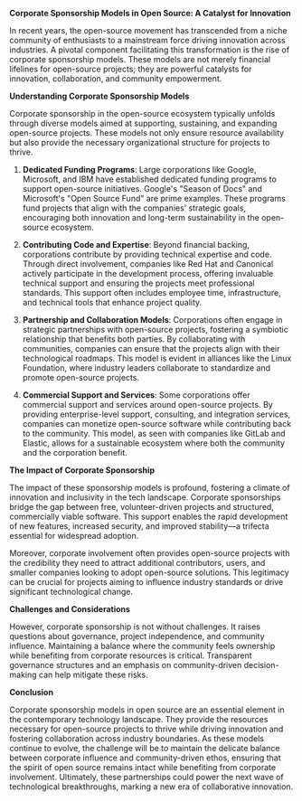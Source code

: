 **Corporate Sponsorship Models in Open Source: A Catalyst for Innovation**

In recent years, the open-source movement has transcended from a niche community of enthusiasts to a mainstream force driving innovation across industries. A pivotal component facilitating this transformation is the rise of corporate sponsorship models. These models are not merely financial lifelines for open-source projects; they are powerful catalysts for innovation, collaboration, and community empowerment.

**Understanding Corporate Sponsorship Models**

Corporate sponsorship in the open-source ecosystem typically unfolds through diverse models aimed at supporting, sustaining, and expanding open-source projects. These models not only ensure resource availability but also provide the necessary organizational structure for projects to thrive.

1. **Dedicated Funding Programs**: Large corporations like Google, Microsoft, and IBM have established dedicated funding programs to support open-source initiatives. Google's "Season of Docs" and Microsoft's "Open Source Fund" are prime examples. These programs fund projects that align with the companies’ strategic goals, encouraging both innovation and long-term sustainability in the open-source ecosystem.

2. **Contributing Code and Expertise**: Beyond financial backing, corporations contribute by providing technical expertise and code. Through direct involvement, companies like Red Hat and Canonical actively participate in the development process, offering invaluable technical support and ensuring the projects meet professional standards. This support often includes employee time, infrastructure, and technical tools that enhance project quality.

3. **Partnership and Collaboration Models**: Corporations often engage in strategic partnerships with open-source projects, fostering a symbiotic relationship that benefits both parties. By collaborating with communities, companies can ensure that the projects align with their technological roadmaps. This model is evident in alliances like the Linux Foundation, where industry leaders collaborate to standardize and promote open-source projects.

4. **Commercial Support and Services**: Some corporations offer commercial support and services around open-source projects. By providing enterprise-level support, consulting, and integration services, companies can monetize open-source software while contributing back to the community. This model, as seen with companies like GitLab and Elastic, allows for a sustainable ecosystem where both the community and the corporation benefit.

**The Impact of Corporate Sponsorship**

The impact of these sponsorship models is profound, fostering a climate of innovation and inclusivity in the tech landscape. Corporate sponsorships bridge the gap between free, volunteer-driven projects and structured, commercially viable software. This support enables the rapid development of new features, increased security, and improved stability—a trifecta essential for widespread adoption.

Moreover, corporate involvement often provides open-source projects with the credibility they need to attract additional contributors, users, and smaller companies looking to adopt open-source solutions. This legitimacy can be crucial for projects aiming to influence industry standards or drive significant technological change.

**Challenges and Considerations**

However, corporate sponsorship is not without challenges. It raises questions about governance, project independence, and community influence. Maintaining a balance where the community feels ownership while benefiting from corporate resources is critical. Transparent governance structures and an emphasis on community-driven decision-making can help mitigate these risks.

**Conclusion**

Corporate sponsorship models in open source are an essential element in the contemporary technology landscape. They provide the resources necessary for open-source projects to thrive while driving innovation and fostering collaboration across industry boundaries. As these models continue to evolve, the challenge will be to maintain the delicate balance between corporate influence and community-driven ethos, ensuring that the spirit of open source remains intact while benefiting from corporate involvement. Ultimately, these partnerships could power the next wave of technological breakthroughs, marking a new era of collaborative innovation.